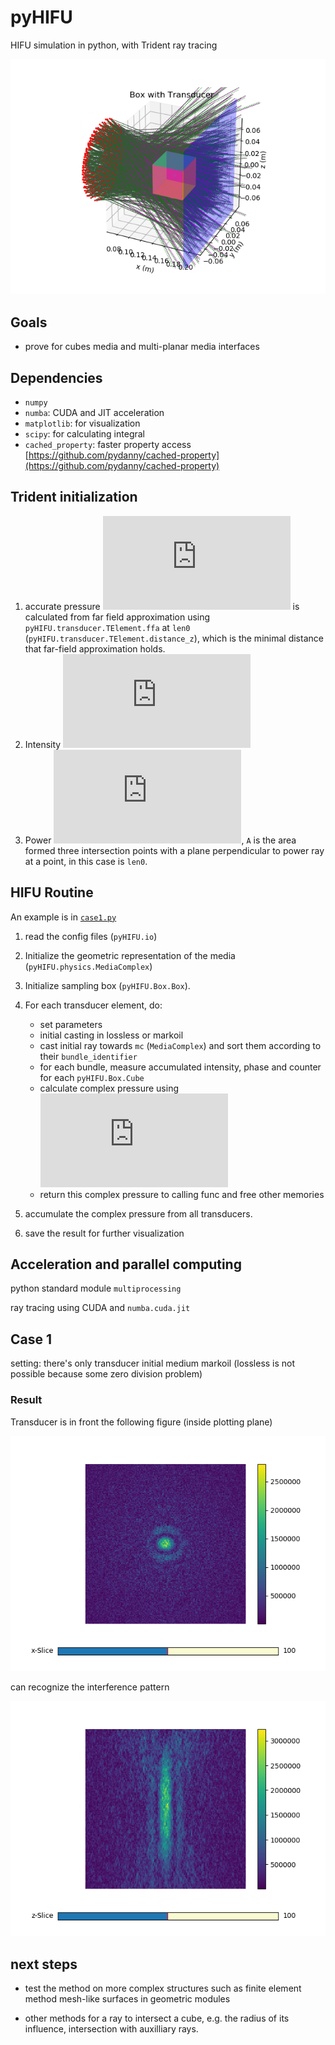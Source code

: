# pyHIFU

HIFU simulation in python, with Trident ray tracing

![example](img/transducer.png)

## Goals

- prove for cubes media and multi-planar media interfaces

## Dependencies

- `numpy`
- `numba`: CUDA and JIT acceleration
- `matplotlib`: for visualization
- `scipy`: for calculating integral
- `cached_property`: faster property access
[https://github.com/pydanny/cached-property](https://github.com/pydanny/cached-property)

## Trident initialization

1. accurate pressure ![\hat p](https://latex.codecogs.com/gif.latex?%5Chat%20p) is calculated from far field approximation using
`pyHIFU.transducer.TElement.ffa` at `len0` (`pyHIFU.transducer.TElement.distance_z`),
which is the minimal distance that far-field approximation holds.
2. Intensity ![I_0={\lvert \hat p\rvert^2}/{2 Z}](https://latex.codecogs.com/gif.latex?I_0%3D%7B%5Clvert%20%5Chat%20p%5Crvert%5E2%7D/%7B2%20Z%7D)
3. Power ![P_0=I0 \cdot A](https://latex.codecogs.com/gif.latex?P_0%3DI0%20%5Ccdot%20A),
`A` is the area formed three intersection points with a plane
perpendicular to power ray at a point, in this case is `len0`.

## HIFU Routine

An example is in [`case1.py`](./case1.py)

1. read the config files (`pyHIFU.io`)
2. Initialize the geometric representation of the media (`pyHIFU.physics.MediaComplex`)
3. Initialize sampling box (`pyHIFU.Box.Box`).
4. For each transducer element, do:

    - set parameters
    - initial casting in lossless or markoil
    - cast initial ray towards `mc` (`MediaComplex`) and sort them according to
    their `bundle_identifier`
    - for each bundle, measure accumulated intensity, phase and counter for each
    `pyHIFU.Box.Cube`
    - calculate complex pressure using
    ![pressure = \sqrt{2 Z I_{mean}} \cdot e^{i \phi_{mean}}](https://latex.codecogs.com/gif.latex?pressure%20%3D%20%5Csqrt%7B2%20Z%20I_%7Bmean%7D%7D%20%5Ccdot%20e%5E%7Bi%20%5Cphi_%7Bmean%7D%7D)
    - return this complex pressure to calling func and free other memories

5. accumulate the complex pressure from all transducers.
6. save the result for further visualization

## Acceleration and parallel computing

python standard module `multiprocessing`

ray tracing using CUDA and `numba.cuda.jit`

## Case 1

setting: there's only transducer initial medium markoil (lossless is not possible
because some zero division problem)

### Result

Transducer is in front the following figure (inside plotting plane)

![case1 slicing x axis](img/case1_x_axis.png "Case 1 slicing on x axis")

can recognize the interference pattern

![case1 slicing z axis](img/case1_z_axis.png "Case 1 slicing on z axis")

## next steps

- test the method on more complex structures such as finite element method mesh-like surfaces in geometric modules

- other methods for a ray to intersect a cube, e.g. the radius of its influence,
intersection with auxilliary rays.
